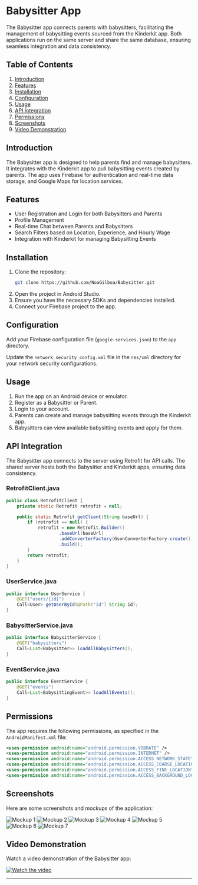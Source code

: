 
# Babysitter App

The Babysitter app connects parents with babysitters, facilitating the management of babysitting events sourced from the Kinderkit app. Both applications run on the same server and share the same database, ensuring seamless integration and data consistency.

## Table of Contents
1. [Introduction](#introduction)
2. [Features](#features)
3. [Installation](#installation)
4. [Configuration](#configuration)
5. [Usage](#usage)
6. [API Integration](#api-integration)
7. [Permissions](#permissions)
8. [Screenshots](#screenshots)
9. [Video Demonstration](#video-demonstration)

## Introduction

The Babysitter app is designed to help parents find and manage babysitters. It integrates with the Kinderkit app to pull babysitting events created by parents. The app uses Firebase for authentication and real-time data storage, and Google Maps for location services.

## Features

- User Registration and Login for both Babysitters and Parents
- Profile Management
- Real-time Chat between Parents and Babysitters
- Search Filters based on Location, Experience, and Hourly Wage
- Integration with Kinderkit for managing Babysitting Events

## Installation

1. Clone the repository:
   ```bash
   git clone https://github.com/NoaGilboa/Babysitter.git
   ```
2. Open the project in Android Studio.
3. Ensure you have the necessary SDKs and dependencies installed.
4. Connect your Firebase project to the app.

## Configuration

Add your Firebase configuration file (`google-services.json`) to the `app` directory.

Update the `network_security_config.xml` file in the `res/xml` directory for your network security configurations.

## Usage

1. Run the app on an Android device or emulator.
2. Register as a Babysitter or Parent.
3. Login to your account.
4. Parents can create and manage babysitting events through the Kinderkit app.
5. Babysitters can view available babysitting events and apply for them.

## API Integration

The Babysitter app connects to the server using Retrofit for API calls. The shared server hosts both the Babysitter and Kinderkit apps, ensuring data consistency.

### RetrofitClient.java

```java
public class RetrofitClient {
    private static Retrofit retrofit = null;

    public static Retrofit getClient(String baseUrl) {
        if (retrofit == null) {
            retrofit = new Retrofit.Builder()
                    .baseUrl(baseUrl)
                    .addConverterFactory(GsonConverterFactory.create())
                    .build();
        }
        return retrofit;
    }
}
```

### UserService.java

```java
public interface UserService {
    @GET("users/{id}")
    Call<User> getUserById(@Path("id") String id);
}
```

### BabysitterService.java

```java
public interface BabysitterService {
    @GET("babysitters")
    Call<List<Babysitter>> loadAllBabysitters();
}
```

### EventService.java

```java
public interface EventService {
    @GET("events")
    Call<List<BabysittingEvent>> loadAllEvents();
}
```

## Permissions

The app requires the following permissions, as specified in the `AndroidManifest.xml` file:

```xml
<uses-permission android:name="android.permission.VIBRATE" />
<uses-permission android:name="android.permission.INTERNET" />
<uses-permission android:name="android.permission.ACCESS_NETWORK_STATE" />
<uses-permission android:name="android.permission.ACCESS_COARSE_LOCATION" />
<uses-permission android:name="android.permission.ACCESS_FINE_LOCATION" />
<uses-permission android:name="android.permission.ACCESS_BACKGROUND_LOCATION" />
```

## Screenshots

Here are some screenshots and mockups of the application:

![Mockup 1](https://github.com/NoaGilboa/Babysitter1/assets/143444119/63d8b860-8fae-44d5-9f82-d12658c44656)
![Mockup 2](https://github.com/NoaGilboa/Babysitter1/assets/143444119/3defa6c2-09f0-46cc-bdb7-c4942fac862d)
![Mockup 3](https://github.com/NoaGilboa/Babysitter1/assets/143444119/f8398cd4-b8bf-4770-99d6-575136cb3555)
![Mockup 4](https://github.com/NoaGilboa/Babysitter1/assets/143444119/2bc31e99-5eb2-4540-a4ce-cdfd86215e19)
![Mockup 5](https://github.com/NoaGilboa/Babysitter1/assets/143444119/5d82da94-307b-4f27-98ad-4a3b30358abd)
![Mockup 6](https://github.com/NoaGilboa/Babysitter1/assets/143444119/3ae54dd9-4746-4e5e-bbf5-6b783fdab7ee)
![Mockup 7](https://github.com/NoaGilboa/Babysitter1/assets/143444119/02b6dc8a-bd07-43d2-8997-2b12cea7854f)

## Video Demonstration

Watch a video demonstration of the Babysitter app:

[![Watch the video](https://github.com/NoaGilboa/Babysitter1/assets/143444119/f4b01abc-a3ae-4e6d-af1d-ff4e4f75433f)](https://github.com/NoaGilboa/Babysitter1/assets/143444119/f4b01abc-a3ae-4e6d-af1d-ff4e4f75433f)

---

